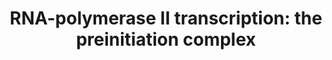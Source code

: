 ---
annotations:
- id: PW:0000127
  parent: regulatory pathway
  type: Pathway Ontology
  value: RNA polymerase II transcription pathway
- id: PW:0000004
  parent: regulatory pathway
  type: Pathway Ontology
  value: regulatory pathway
authors:
- Jmlohmann
- Egonw
- Khanspers
- Duan
citedin: ''
communities:
- RareDiseases
description: 'RNA Polymerase II transcription: the preinitiation complex.'
last-edited: 2025-08-07
ndex: null
organisms:
- Homo sapiens
redirect_from:
- /index.php/Pathway:WP5563
- /instance/WP5563
- /instance/WP5563_r140196
revision: r140196
schema-jsonld:
- '@context': https://schema.org/
  '@id': https://wikipathways.github.io/pathways/WP5563.html
  '@type': Dataset
  creator:
    '@type': Organization
    name: WikiPathways
  description: 'RNA Polymerase II transcription: the preinitiation complex.'
  keywords:
  - CCNC
  - CDK8
  - CTDP1
  - ELK1
  - ERCC3
  - GTF2A1
  - GTF2B
  - GTF2E2
  - GTF2F1
  - MED1
  - MED10
  - MED11
  - MED12
  - MED13
  - MED14
  - MED15
  - MED16
  - MED17
  - MED18
  - MED19
  - MED20
  - MED21
  - MED22
  - MED23
  - MED24
  - MED25
  - MED26
  - MED27
  - MED28
  - MED29
  - MED30
  - MED31
  - MED4
  - MED6
  - MED7
  - MED8
  - MED9
  - NELFA
  - NELFB
  - NELFCD
  - NELFE
  - POLR2A
  - POLR2B
  - POLR2C
  - POLR2D
  - POLR2E
  - POLR2F
  - POLR2G
  - POLR2H
  - POLR2I
  - POLR2J
  - POLR2K
  - POLR2L
  - POLR2M
  - TAF1
  - TAF10
  - TAF11
  - TAF12
  - TAF13
  - TAF2
  - TAF3
  - TAF4
  - TAF5
  - TAF6
  - TAF7
  - TAF8
  - TAF9
  - TBP
  - THRA
  license: CC0
  name: 'RNA-polymerase II transcription: the preinitiation complex'
seo: CreativeWork
title: 'RNA-polymerase II transcription: the preinitiation complex'
wpid: WP5563
---